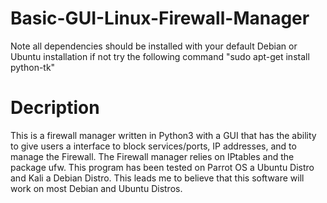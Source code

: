 # Basic-GUI-Linux-Firewall-Manager

Note all dependencies should be installed with your default Debian or Ubuntu installation if not try the following command "sudo apt-get install python-tk"

# Decription
This is a firewall manager written in Python3 with a GUI that has the ability to give users a interface to block services/ports, IP addresses, and to manage the Firewall. The Firewall manager relies on IPtables and the package ufw. This program has been tested on Parrot OS a Ubuntu Distro and Kali a Debian Distro. This leads me to believe that this software will work on most Debian and Ubuntu Distros.
